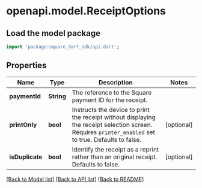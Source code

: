 # openapi.model.ReceiptOptions

## Load the model package
```dart
import 'package:square_dart_sdk/api.dart';
```

## Properties
Name | Type | Description | Notes
------------ | ------------- | ------------- | -------------
**paymentId** | **String** | The reference to the Square payment ID for the receipt. | 
**printOnly** | **bool** | Instructs the device to print the receipt without displaying the receipt selection screen. Requires `printer_enabled` set to true. Defaults to false. | [optional] 
**isDuplicate** | **bool** | Identify the receipt as a reprint rather than an original receipt. Defaults to false. | [optional] 

[[Back to Model list]](../README.md#documentation-for-models) [[Back to API list]](../README.md#documentation-for-api-endpoints) [[Back to README]](../README.md)


